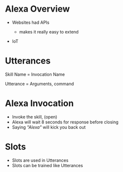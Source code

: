 # Alexa Overview

- Websites had APIs

  - makes it really easy to extend

- IoT

# Utterances

Skill Name = Invocation Name

Utterance = Arguments, command

# Alexa Invocation

- Invoke the skill, (open)
- Alexa will wait 8 seconds for response before closing
- Saying _"Alexa"_ will kick you back out

# Slots

- Slots are used in Utterances
- Slots can be trained like Utterances
